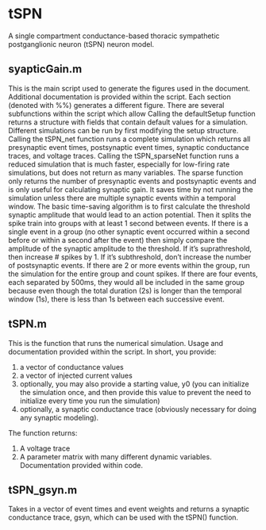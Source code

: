 # tSPN

A single compartment conductance-based thoracic sympathetic postganglionic neuron (tSPN) neuron model. 

## syapticGain.m
This is the main script used to generate the figures used in the document. Additional documentation is provided within the script. Each section (denoted with %%) generates a different figure. There are several subfunctions within the script which allow 
Calling the defaultSetup function returns a structure with fields that contain default values for a simulation. Different simulations can be run by first modifying the setup structure.  
Calling the tSPN_net function runs a complete simulation which returns all presynaptic event times, postsynaptic event times, synaptic conductance traces, and voltage traces. 
Calling the tSPN_sparseNet function runs a reduced simulation that is much faster, especially for low-firing rate simulations, but does not return as many variables. The sparse function only returns the number of presynaptic events and postsynaptic events and is only useful for calculating synaptic gain. It saves time by not running the simulation unless there are multiple synaptic events within a temporal window. The basic time-saving algorithm is to first calculate the threshold synaptic amplitude that would lead to an action potential. Then it splits the spike train into groups with at least 1 second between events. If there is a single event in a group (no other synaptic event occurred within a second before or within a second after the event) then simply compare the amplitude of the synaptic amplitude to the threshold. If it’s suprathreshold, then increase # spikes by 1. If it’s subthreshold, don’t increase the number of postsynaptic events. If there are 2 or more events within the group, run the simulation for the entire group and count spikes. If there are four events, each separated by 500ms, they would all be included in the same group because even though the total duration (2s) is longer than the temporal window (1s), there is less than 1s between each successive event. 

## tSPN.m
This is the function that runs the numerical simulation. Usage and documentation provided within the script.  In short, you provide: 
1)	a vector of conductance values
2)	a vector of injected current values
3)	optionally, you may also provide a starting value, y0 (you can initialize the simulation once, and then provide this value to prevent the need to initialize every time you run the simulation)
4)	optionally, a synaptic conductance trace (obviously necessary for doing any synaptic modeling). 

The function returns:
1)	A voltage trace
2)	A parameter matrix with many different dynamic variables. Documentation provided within code.

## tSPN_gsyn.m
Takes in a vector of event times and event weights and returns a synaptic conductance trace, gsyn, which can be used with the tSPN() function. 
